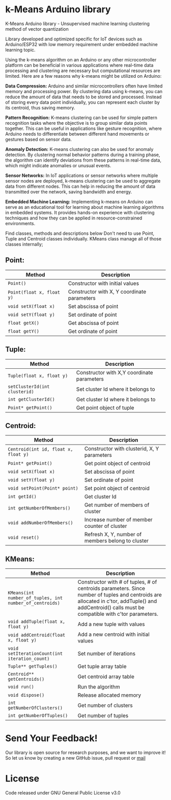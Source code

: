 # k-Means Arduino library
K-Means Arduino library - Unsupervised machine learning clustering method of vector quantization 

Library developed and optimized specific for IoT devices such as Arduino/ESP32 with low memory requirement under embedded machine learning topic.

Using the k-means algorithm on an Arduino or any other microcontroller platform can be beneficial in various applications where real-time data processing and clustering are necessary but computational resources are limited. Here are a few reasons why k-means might be utilized on Arduino:

**Data Compression:** Arduino and similar microcontrollers often have limited memory and processing power. By clustering data using k-means, you can reduce the amount of data that needs to be stored and processed. Instead of storing every data point individually, you can represent each cluster by its centroid, thus saving memory.

**Pattern Recognition:** K-means clustering can be used for simple pattern recognition tasks where the objective is to group similar data points together. This can be useful in applications like gesture recognition, where Arduino needs to differentiate between different hand movements or gestures based on sensor data.

**Anomaly Detection:** K-means clustering can also be used for anomaly detection. By clustering normal behavior patterns during a training phase, the algorithm can identify deviations from these patterns in real-time data, which might indicate anomalies or unusual events.

**Sensor Networks:** In IoT applications or sensor networks where multiple sensor nodes are deployed, k-means clustering can be used to aggregate data from different nodes. This can help in reducing the amount of data transmitted over the network, saving bandwidth and energy.

**Embedded Machine Learning:** Implementing k-means on Arduino can serve as an educational tool for learning about machine learning algorithms in embedded systems. It provides hands-on experience with clustering techniques and how they can be applied in resource-constrained environments.

Find classes, methods and descriptions below Don't need to use Point, Tuple and Centroid classes individually. KMeans class manage all of those classes internally;

## Point:
| Method | Description |
| --- | --- |
| `Point()` | Constructor with initial values |
| `Point(float x, float y)` | Constructor with X, Y coordinate parameters |
| `void setX(float x)` | Set abscissa of point |
| `void setY(float y)` | Set ordinate of point |
| `float getX()` | Get abscissa of point |
| `float getY()` | Get ordinate of point |

## Tuple:
| Method | Description |
| --- | --- |
| `Tuple(float x, float y)` | Constructor with X,Y coordinate parameters |
| `setClusterId(int clusterid)` | Set cluster Id where it belongs to |
| `int getClusterId()` | Get cluster Id where it belongs to |
| `Point* getPoint()` | Get point object of tuple |

## Centroid:
| Method | Description |
| --- | --- |
| `Centroid(int id, float x, float y)` | Constructor with clusterid, X, Y parameters |
| `Point* getPoint()` | Get point object of centroid |
| `void setX(float x)` | Set abscissa of point |
| `void setY(float y)` | Set ordinate of point |
| `void setPoint(Point* point)` | Set point object of centroid |
| `int getId()` | Get cluster Id |
| `int getNumberOfMembers()` | Get number of members of cluster |
| `void addNumberOfMembers()` | Increase number of member counter of cluster |
| `void reset()` | Refresh X, Y, number of members belong to cluster |

## KMeans:
| Method | Description |
| --- | --- |
| `KMeans(int number_of_tuples, int number_of_centroids)` | Constructor with # of tuples, # of centroids parameters. Since number of tuples and centroids are allocated in c'tor, addTuple() and addCentroid() calls must be compatible with c'tor parameters. |
| `void addTuple(float x, float y)` | Add a new tuple with values |
| `void addCentroid(float x, float y)` | Add a new centroid with initial values|
| `void setIterationCount(int iteration_count)` | Set number of iterations |
| `Tuple** getTuples()` | Get tuple array table |
| `Centroid** getCentroids()` | Get centroid array table |
| `void run()` | Run the algorithm |
| `void dispose()` | Release allocated memory |
| `int getNumberOfClusters()` | Get number of clusters |
| `int getNumberOfTuples()` | Get number of tuples |

# Send Your Feedback!
Our library is open source for research purposes, and we want to improve it! So let us know by creating a new GitHub issue, pull request or [mail](mailto:orkungdk@outlook.com?subject=GitHub-kMeans%20repository)

# License
Code released under GNU General Public License v3.0
